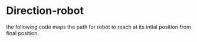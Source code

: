 # Direction-robot
the following code maps the path for robot to reach at its intial position from final position.
